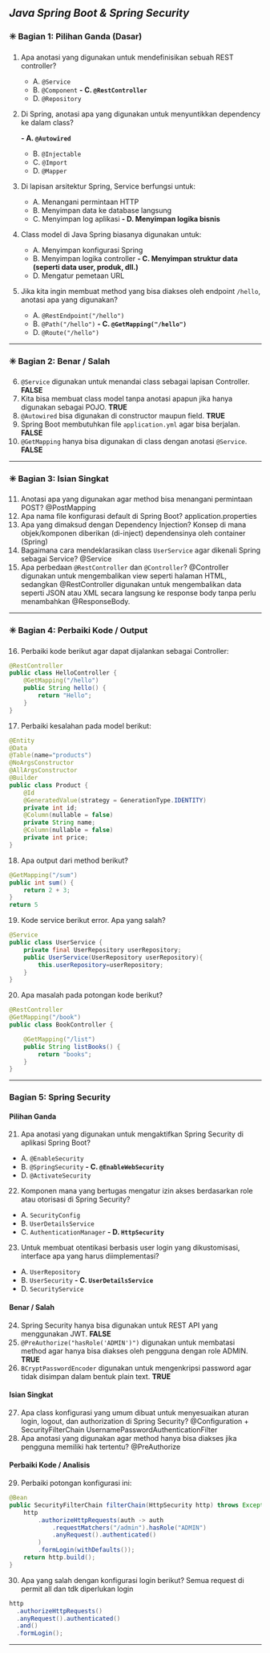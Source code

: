 ## _Java Spring Boot & Spring Security_

### ✳️ Bagian 1: Pilihan Ganda (Dasar)

1. Apa anotasi yang digunakan untuk mendefinisikan sebuah REST controller?

   - A. `@Service`
   - B. `@Component`
   **- C. `@RestController`**
   - D. `@Repository`

2. Di Spring, anotasi apa yang digunakan untuk menyuntikkan dependency ke dalam class?

   **- A. `@Autowired`**
   - B. `@Injectable`
   - C. `@Import`
   - D. `@Mapper`

3. Di lapisan arsitektur Spring, Service berfungsi untuk:

   - A. Menangani permintaan HTTP
   - B. Menyimpan data ke database langsung
   - C. Menyimpan log aplikasi
   **- D. Menyimpan logika bisnis**

4. Class model di Java Spring biasanya digunakan untuk:

   - A. Menyimpan konfigurasi Spring
   - B. Menyimpan logika controller
   **- C. Menyimpan struktur data (seperti data user, produk, dll.)**
   - D. Mengatur pemetaan URL

5. Jika kita ingin membuat method yang bisa diakses oleh endpoint `/hello`, anotasi apa yang digunakan?

   - A. `@RestEndpoint("/hello")`
   - B. `@Path("/hello")`
   **- C. `@GetMapping("/hello")`**
   - D. `@Route("/hello")`

---

### ✳️ Bagian 2: Benar / Salah

6. `@Service` digunakan untuk menandai class sebagai lapisan Controller. **FALSE**
7. Kita bisa membuat class model tanpa anotasi apapun jika hanya digunakan sebagai POJO. **TRUE**
8. `@Autowired` bisa digunakan di constructor maupun field. **TRUE**
9. Spring Boot membutuhkan file `application.yml` agar bisa berjalan. **FALSE**
10. `@GetMapping` hanya bisa digunakan di class dengan anotasi `@Service`. **FALSE**

---

### ✳️ Bagian 3: Isian Singkat

11. Anotasi apa yang digunakan agar method bisa menangani permintaan POST? 
@PostMapping
12. Apa nama file konfigurasi default di Spring Boot?
application.properties
13. Apa yang dimaksud dengan Dependency Injection?
Konsep di mana objek/komponen diberikan (di-inject) dependensinya oleh container (Spring)
14. Bagaimana cara mendeklarasikan class `UserService` agar dikenali Spring sebagai Service?
@Service
15. Apa perbedaan `@RestController` dan `@Controller`?
@Controller digunakan untuk mengembalikan view seperti halaman HTML, sedangkan @RestController digunakan untuk mengembalikan data seperti JSON atau XML secara langsung ke response body tanpa perlu menambahkan @ResponseBody.

---

### ✳️ Bagian 4: Perbaiki Kode / Output

16. Perbaiki kode berikut agar dapat dijalankan sebagai Controller:

```java
@RestController
public class HelloController {
    @GetMapping("/hello")
    public String hello() {
        return "Hello";
    }
}
```

17. Perbaiki kesalahan pada model berikut:

```java
@Entity
@Data
@Table(name="products")
@NoArgsConstructor
@AllArgsConstructor
@Builder
public class Product {
    @Id
    @GeneratedValue(strategy = GenerationType.IDENTITY)
    private int id;
    @Column(nullable = false)
    private String name;
    @Column(nullable = false)
    private int price;
}
```

18. Apa output dari method berikut?

```java
@GetMapping("/sum")
public int sum() {
    return 2 + 3;
}
return 5
```

19. Kode service berikut error. Apa yang salah?

```java
@Service
public class UserService {
    private final UserRepository userRepository;
    public UserService(UserRepository userRepository){
        this.userRepository=userRepository;
    }
}
```

20. Apa masalah pada potongan kode berikut?

```java
@RestController
@GetMapping("/book")
public class BookController {

    @GetMapping("/list")
    public String listBooks() {
        return "books";
    }
}
```

---

### Bagian 5: Spring Security

#### Pilihan Ganda

21. Apa anotasi yang digunakan untuk mengaktifkan Spring Security di aplikasi Spring Boot?

- A. `@EnableSecurity`
- B. `@SpringSecurity`
**- C. `@EnableWebSecurity`**
- D. `@ActivateSecurity`

22. Komponen mana yang bertugas mengatur izin akses berdasarkan role atau otorisasi di Spring Security?

- A. `SecurityConfig`
- B. `UserDetailsService`
- C. `AuthenticationManager`
**- D. `HttpSecurity`**

23. Untuk membuat otentikasi berbasis user login yang dikustomisasi, interface apa yang harus diimplementasi?

- A. `UserRepository`
- B. `UserSecurity`
**- C. `UserDetailsService`**
- D. `SecurityService`

#### Benar / Salah

24. Spring Security hanya bisa digunakan untuk REST API yang menggunakan JWT. **FALSE**
25. `@PreAuthorize("hasRole('ADMIN')")` digunakan untuk membatasi method agar hanya bisa diakses oleh pengguna dengan role ADMIN. **TRUE**
26. `BCryptPasswordEncoder` digunakan untuk mengenkripsi password agar tidak disimpan dalam bentuk plain text. **TRUE**

#### Isian Singkat

27. Apa class konfigurasi yang umum dibuat untuk menyesuaikan aturan login, logout, dan authorization di Spring Security?
@Configuration + SecurityFilterChain UsernamePasswordAuthenticationFilter 
28. Apa anotasi yang digunakan agar method hanya bisa diakses jika pengguna memiliki hak tertentu?
@PreAuthorize

#### Perbaiki Kode / Analisis

29. Perbaiki potongan konfigurasi ini:

```java
@Bean
public SecurityFilterChain filterChain(HttpSecurity http) throws Exception {
    http
        .authorizeHttpRequests(auth -> auth
            .requestMatchers("/admin").hasRole("ADMIN")
            .anyRequest().authenticated()
        )
        .formLogin(withDefaults());
    return http.build();
}
```

30. Apa yang salah dengan konfigurasi login berikut?
Semua request di permit all dan tdk diperlukan login
```java
http
  .authorizeHttpRequests()
  .anyRequest().authenticated()
  .and()
  .formLogin();
```

---
